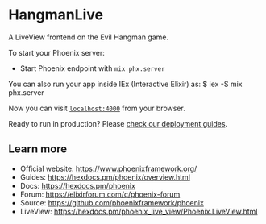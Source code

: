 # HangmanLive

A LiveView frontend on the Evil Hangman game.

To start your Phoenix server:

  * Start Phoenix endpoint with `mix phx.server`

  You can also run your app inside IEx (Interactive Elixir) as:
      $ iex -S mix phx.server

Now you can visit [`localhost:4000`](http://localhost:4000) from your browser.

Ready to run in production? Please [check our deployment guides](https://hexdocs.pm/phoenix/deployment.html).

## Learn more

  * Official website: https://www.phoenixframework.org/
  * Guides: https://hexdocs.pm/phoenix/overview.html
  * Docs: https://hexdocs.pm/phoenix
  * Forum: https://elixirforum.com/c/phoenix-forum
  * Source: https://github.com/phoenixframework/phoenix
  * LiveView: https://hexdocs.pm/phoenix_live_view/Phoenix.LiveView.html
  
